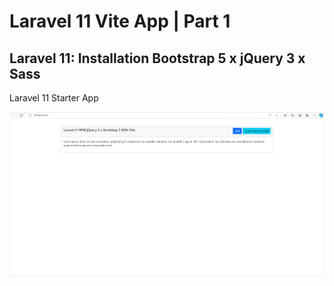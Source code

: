 # Laravel 11 Vite App | Part 1
## Laravel 11: Installation Bootstrap 5 x jQuery 3 x Sass 
Laravel 11 Starter App

![App Image 1](public/assets/images/yt-vid1-img-1.png)
